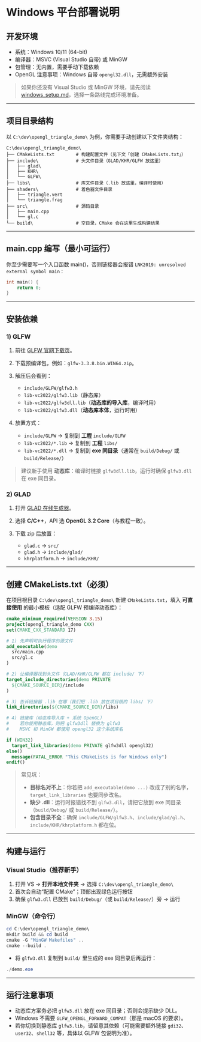 # Windows 平台部署说明

## 开发环境

* 系统：Windows 10/11 (64-bit)
* 编译器：MSVC (Visual Studio 自带) 或 MinGW
* 包管理：无内置，需要手动下载依赖
* OpenGL 注意事项：Windows 自带 `opengl32.dll`，无需额外安装

> 如果你还没有 Visual Studio 或 MinGW 环境，请先阅读 [windows\_setup.md](./windows_setup.md)，选择一条路线完成环境准备。

---

## 项目目录结构

以 `C:\dev\opengl_triangle_demo\` 为例，你需要手动创建以下文件夹结构：

```
C:\dev\opengl_triangle_demo\
├── CMakeLists.txt        # 构建配置文件（见下文「创建 CMakeLists.txt」）
├── include\              # 头文件目录（GLAD/KHR/GLFW 放这里）
│   ├── glad\
│   ├── KHR\
│   └── GLFW\
├── libs\                 # 库文件目录（.lib 放这里，编译时使用）
├── shaders\              # 着色器文件目录
│   ├── triangle.vert
│   └── triangle.frag
├── src\                  # 源码目录
│   ├── main.cpp
│   └── gl.c
└── build\                # 空目录，CMake 会在这里生成构建结果
```

---

## main.cpp 编写（最小可运行）

你至少需要写一个入口函数 main()，否则链接器会报错 `LNK2019: unresolved external symbol main：`

```c
int main() {
    return 0;
}
```
---

## 安装依赖

### 1) GLFW

1. 前往 [GLFW 官网下载页](https://www.glfw.org/download.html)。
2. 下载预编译包，例如：`glfw-3.3.8.bin.WIN64.zip`。
3. 解压后会看到：

   * `include/GLFW/glfw3.h`
   * `lib-vc2022/glfw3.lib`（静态库）
   * `lib-vc2022/glfw3dll.lib`（**动态库的导入库**，编译时用）
   * `lib-vc2022/glfw3.dll`（**动态库本体**，运行时用）
4. 放置方式：

   * `include/GLFW` → 复制到 **工程** `include/GLFW`
   * `lib-vc2022/*.lib` → 复制到 **工程** `libs/`
   * `lib-vc2022/*.dll` → 复制到 **exe 同目录**（通常在 `build/Debug/` 或 `build/Release/`）

> 建议新手使用 **动态库**：编译时链接 `glfw3dll.lib`，运行时确保 `glfw3.dll` 在 exe 同目录。

### 2) GLAD

1. 打开 [GLAD 在线生成器](https://gen.glad.sh/)。
2. 选择 **C/C++**，API 选 **OpenGL 3.2 Core**（与教程一致）。
3. 下载 zip 后放置：

   * `glad.c` → `src/`
   * `glad.h` → `include/glad/`
   * `khrplatform.h` → `include/KHR/`

---

## 创建 CMakeLists.txt（必须）

在项目根目录 `C:\dev\opengl_triangle_demo\` 新建 `CMakeLists.txt`，填入 **可直接使用** 的最小模板（适配 GLFW 预编译动态库）：

```cmake
cmake_minimum_required(VERSION 3.15)
project(opengl_triangle_demo CXX)
set(CMAKE_CXX_STANDARD 17)

# 1) 先声明可执行程序的源文件
add_executable(demo
  src/main.cpp
  src/gl.c
)

# 2) 让编译器找到头文件（GLAD/KHR/GLFW 都在 include/ 下）
target_include_directories(demo PRIVATE
  ${CMAKE_SOURCE_DIR}/include
)

# 3) 告诉链接器 .lib 在哪（我们把 .lib 放在项目根的 libs/ 下）
link_directories(${CMAKE_SOURCE_DIR}/libs)

# 4) 链接库（动态库导入库 + 系统 OpenGL）
#    若你使用静态库，则把 glfw3dll 替换为 glfw3
#    MSVC 和 MinGW 都使用 opengl32 这个系统库名

if (WIN32)
  target_link_libraries(demo PRIVATE glfw3dll opengl32)
else()
  message(FATAL_ERROR "This CMakeLists is for Windows only")
endif()
```

> 常见坑：
>
> * **目标名对不上**：你若把 `add_executable(demo ...)` 改成了别的名字，`target_link_libraries` 也要同步改名。
> * **缺少 .dll**：运行时报错找不到 `glfw3.dll`，请把它放到 exe 同目录（`build/Debug/` 或 `build/Release/`）。
> * **包含目录不全**：确保 `include/GLFW/glfw3.h`、`include/glad/gl.h`、`include/KHR/khrplatform.h` 都在位。

---

## 构建与运行

### Visual Studio（推荐新手）

1. 打开 VS → **打开本地文件夹** → 选择 `C:\dev\opengl_triangle_demo\`
2. 首次会自动“配置 CMake”；顶部出现绿色运行按钮
3. 确保 `glfw3.dll` 已放到 `build/Debug/`（或 `build/Release/`）旁 → 运行

### MinGW（命令行）

```powershell
cd C:\dev\opengl_triangle_demo\
mkdir build && cd build
cmake -G "MinGW Makefiles" ..
cmake --build .
```

* 将 `glfw3.dll` 复制到 `build/` 里生成的 exe 同目录后再运行：

```powershell
./demo.exe
```

---

## 运行注意事项

* 动态库方案务必把 `glfw3.dll` 放在 exe 同目录；否则会提示缺少 DLL。
* Windows 不需要 `GLFW_OPENGL_FORWARD_COMPAT`（那是 macOS 的要求）。
* 若你切换到静态库 `glfw3.lib`，请留意其依赖（可能需要额外链接 `gdi32`、`user32`、`shell32` 等，具体以 GLFW 包说明为准）。
